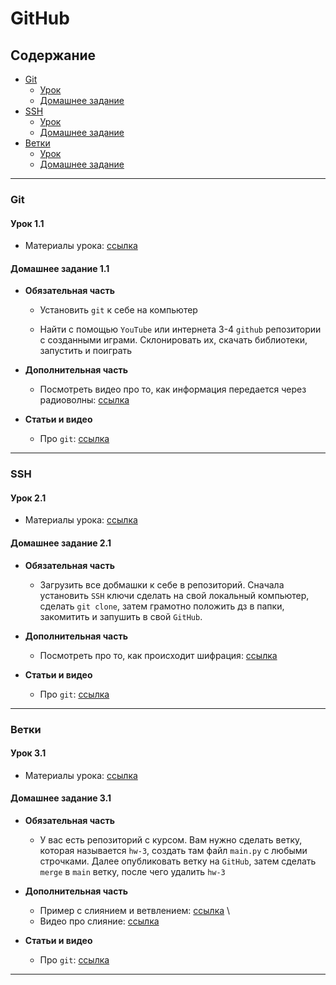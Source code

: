 # GitHub

## Содержание

- [Git](#git)
  - [Урок](#урок-11)
  - [Домашнее задание](#домашнее-задание-11)
- [SSH](#ssh)
  - [Урок](#урок-21)
  - [Домашнее задание](#домашнее-задание-21)
- [Ветки](#ветки)
  - [Урок](#урок-31)
  - [Домашнее задание](#домашнее-задание-31)

---

### Git

#### Урок 1.1

- Материалы урока: [ссылка](./Lesson-1-git.md)

#### Домашнее задание 1.1

- **Обязательная часть**

  - Установить `git` к себе на компьютер

  - Найти с помощью `YouTube` или интернета 3-4 `github` репозитории с созданными играми. Склонировать их, скачать библиотеки, запустить и поиграть

- **Дополнительная часть**

  - Посмотреть видео про то, как информация передается через радиоволны: [ссылка](https://www.youtube.com/watch?v=GnE6gwRBw6Y)

- **Статьи и видео**

  - Про `git`: [ссылка](https://habr.com/ru/articles/541258/)

---

### SSH

#### Урок 2.1

- Материалы урока: [ссылка](./Lesson-1-git.md)

#### Домашнее задание 2.1

- **Обязательная часть**

  - Загрузить все добмашки к себе в репозиторий. Сначала установить `SSH` ключи сделать на свой локальный компьютер, сделать `git clone`, затем грамотно положить дз в папки, закомитить и запушить в свой `GitHub`.

- **Дополнительная часть**

  - Посмотреть про то, как происходит шифрация: [ссылка](https://www.youtube.com/watch?v=vooHjWxmcIE)

- **Статьи и видео**

  - Про `git`: [ссылка](https://habr.com/ru/articles/541258/)

---

### Ветки

#### Урок 3.1

- Материалы урока: [ссылка](./Lesson-1-git.md)

#### Домашнее задание 3.1

- **Обязательная часть**

  - У вас есть репозиторий с курсом. Вам нужно сделать ветку, которая называется `hw-3`, создать там файл  `main.py` с любыми строчками. Далее опубликовать ветку на `GitHub`, затем сделать `merge` в `main` ветку, после чего удалить `hw-3`

- **Дополнительная часть**

  - Пример с слиянием и ветвлением: [ссылка](https://git-scm.com/book/ru/v2/%D0%92%D0%B5%D1%82%D0%B2%D0%BB%D0%B5%D0%BD%D0%B8%D0%B5-%D0%B2-Git-%D0%9E%D1%81%D0%BD%D0%BE%D0%B2%D1%8B-%D0%B2%D0%B5%D1%82%D0%B2%D0%BB%D0%B5%D0%BD%D0%B8%D1%8F-%D0%B8-%D1%81%D0%BB%D0%B8%D1%8F%D0%BD%D0%B8%D1%8F) \
  - Видео про слияние: [ссылка](https://www.youtube.com/watch?v=g--N6QHbt6Q)

- **Статьи и видео**

  - Про `git`: [ссылка](https://habr.com/ru/articles/541258/)

---
